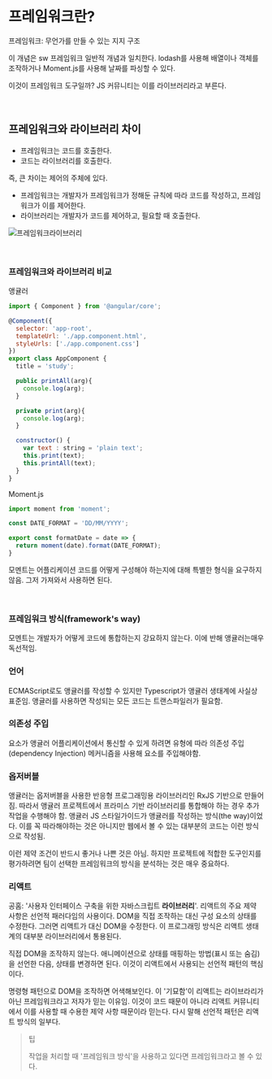 # 프레임워크란?

프레임워크: 무언가를 만들 수 있는 지지 구조

이 개념은 sw 프레임워크 일반적 개념과 일치한다. lodash를 사용해 배열이나 객체를 조작하거나 Moment.js를 사용해 날짜를 파싱할 수 있다.

이것이 프레임워크 도구일까? JS 커뮤니티는 이를 라이브러리라고 부른다.

<br/>

## 프레임워크와 라이브러리 차이

- 프레임워크는 코드를 호출한다.
- 코드는 라이브러리를 호출한다.

즉, 큰 차이는 제어의 주체에 있다.

- 프레임워크는 개발자가 프레임워크가 정해둔 규칙에 따라 코드를 작성하고, 프레임워크가 이를 제어한다.
- 라이브러리는 개발자가 코드를 제어하고, 필요할 때 호출한다.

![프레임워크라이브러리](https://user-images.githubusercontent.com/59427983/226899217-6031498a-2d92-4f0e-bd10-0d1b50104fd2.png)

<br/>

### 프레임워크와 라이브러리 비교

앵귤러

```js
import { Component } from '@angular/core';

@Component({
  selector: 'app-root',
  templateUrl: './app.component.html',
  styleUrls: ['./app.component.css']
})
export class AppComponent {
  title = 'study';

  public printAll(arg){
    console.log(arg);
  }

  private print(arg){
    console.log(arg);
  }

  constructor() {
    var text : string = 'plain text';
    this.print(text);
    this.printAll(text);
  }
}
```

Moment.js

```js
import moment from 'moment';

const DATE_FORMAT = 'DD/MM/YYYY';

export const formatDate = date => {
  return moment(date).format(DATE_FORMAT);
}
```

모멘트는 어플리케이션 코드를 어떻게 구성해야 하는지에 대해 특별한 형식을 요구하지 않음. 그저 가져와서 사용하면 된다.

<br/>

### 프레임워크 방식(framework's way)

모멘트는 개발자가 어떻게 코드에 통합하는지 강요하지 않는다. 이에 반해 앵귤러는매우 독선적임.

### 언어

ECMAScript로도 앵귤러를 작성할 수 있지만 Typescript가 앵귤러 생태계에 사실상 표준임. 앵귤러를 사용하면 작성되는 모든 코드는 트랜스파일러가 필요함.

### 의존성 주입

요소가 앵귤러 어플리케이션에서 통신할 수 있게 하려면 유형에 따라 의존성 주입(dependency Injection) 메커니즘을 사용해 요소를 주입해야함.

### 옵저버블

앵귤러는 옵저버블을 사용한 반응형 프로그래밍용 라이브러리인 RxJS 기반으로 만들어짐. 따라서 앵귤러 프로젝트에서 프라미스 기반 라이브러리를 통합해야 하는 경우 추가 작업을 수행해야 함. 앵귤러 JS 스타일가이드가 앵귤러를 작성하는 방식(the way)이었다. 이를 꼭 따라해야하는 것은 아니지만 웹에서 볼 수 있는 대부분의 코드는 이런 방식으로 작성됨.

이런 제약 조건이 반드시 좋거나 나쁜 것은 아님. 하지만 프로젝트에 적합한 도구인지를 평가하려면 팀이 선택한 프레임워크의 방식을 분석하는 것은 매우 중요하다.

### 리액트

공홈: '사용자 인터페이스 구축을 위한 자바스크립트 **라이브러리**'. 리액트의 주요 제약 사항은 선언적 패러다임의 사용이다. DOM을 직접 조작하는 대신 구성 요소의 상태를 수정한다. 그러면 리액트가 대신 DOM을 수정한다. 이 프로그래밍 방식은 리액트 생태계의 대부분 라이브러리에서 통용된다.

직접 DOM을 조작하지 않는다. 애니메이션으로 상태를 매핑하는 방법(표시 또는 숨김)을 선언한 다음, 상태를 변경하면 된다. 이것이 리액트에서 사용되는 선언적 패턴의 핵심이다.

명령형 패턴으로 DOM을 조작하면 어색해보인다. 이 '기묘함'이 리액트는 라이브라리가 아닌 프레임워크라고 저자가 믿는 이유임. 이것이 코드 때문이 아니라 리액트 커뮤니티에서 이를 사용할 때 수용한 제약 사항 때문이라 믿는다. 다시 말해 선언적 패턴은 리액트 방식의 일부다.

> 팁
>
> 작업을 처리할 때 '프레임워크 방식'을 사용하고 있다면 프레임워크라고 볼 수 있다.
